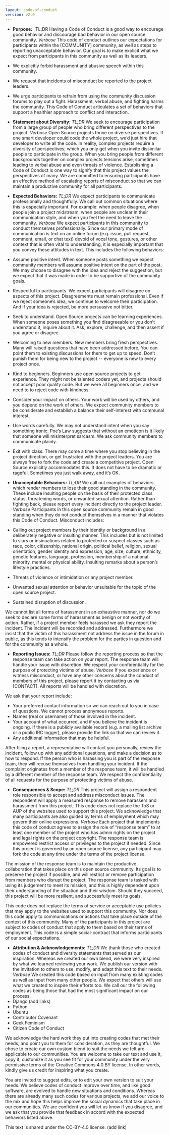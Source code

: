 ```yaml
---
layout: code-of-conduct
version: v2.0
---
```


*  **Purpose:**
_TL;DR
Having a Code of Conduct is a good way to encourage good behavior and discourage bad behavior in our open source community.
_Verbose_
This code of conduct outlines our expectations for participants within the [COMMUNITY] community, as well as steps to reporting unacceptable behavior. Our goal is to make explicit what we expect from participants in this community as well as its leaders. 
* We explicitly forbid harassment and abusive speech within this community. 
* We request that incidents of misconduct be reported to the project leaders.
* We urge participants to refrain from using the community discussion forums to play out a fight. 
Harassment, verbal abuse, and fighting harms the community. This Code of Conduct articulates a set of behaviors that support a healthier approach to conflict and interaction.

* **Statement about Diversity:**
_TL;DR_
We seek to encourage participation from a large group of people who bring different perspectives to the project.
_Verbose_
Open Source projects thrive on diverse perspectives. If one smart developer could code the whole project, we’d just hire that developer to write all the code. In reality, complex projects require a diversity of perspectives; which you only get when you invite dissimilar people to participate in the group. When you bring people from different backgrounds together on complex projects tensions arise, sometimes leading to verbal abuse and even threats of violence. Establishing a Code of Conduct is one way to signify that this project values the perspectives of many. We are committed to ensuring participants have an effective method of escalating reports of misconduct so that we can maintain a productive community for all participants.

* **Expected Behaviors:**
_TL;DR_
We expect participants to communicate professionally and thoughtfully. We call out common situations where this is especially important. For example: when people disagree, when people join a project midstream, when people are unclear in their communication style, and when you feel the need to leave the community.
_Verbose_
We expect participants in this community to conduct themselves professionally. Since our primary mode of communication is text on an online forum (e.g. issue, pull request, comment, email, or chat text) devoid of vocal tone, gestures, or other context that is often vital to understanding, it is especially important that you convey these attitudes in text. This includes the following behaviors:

* Assume positive intent. When someone posts something we expect community members will assume positive intent on the part of the post. We may choose to disagree with the idea and reject the suggestion, but we expect that it was made in order to be supportive of the community goals. 
* Respectful to participants. We expect participants will disagree on aspects of this project. Disagreements must remain professional. Even if we reject someone’s idea, we continue to welcome their participation. And if your idea is rejected, be more persuasive not bitter.
* Seek to understand. Open Source projects can be learning experiences. When someone poses something you find disagreeable or you don’t understand it, inquire about it. Ask, explore, challenge, and then assert if you agree or disagree.
* Welcoming to new members. New members bring fresh perspectives. Many will raised questions that have been addressed before, You can point them to existing discussions for them to get up to speed. Don’t punish them for being new to the project -- everyone is new to every project once.
* Kind to beginners. Beginners use open source projects to get experience. They might not be talented coders yet, and projects should not accept poor quality code. But we were all beginners once, and we need to to reject code with kindness. 
* Consider your impact on others. Your work will be used by others, and you depend on the work of others. We expect community members to be considerate and establish a balance their self-interest with communal interest. 
* Use words carefully. We may not understand intent when you say something ironic. Poe’s Law suggests that without an emoticon is it likely that someone will misinterpret sarcasm. We ask community members to communicate plainly. 
* Exit with class. There may come a time where you stop believing in the project direction, or get frustrated with the project leaders. You are always free to fork the code and create a competitive project. Open Source explicitly accommodates this. It does not have to be dramatic or rageful. Sometimes you just walk away, and it’s OK.


* **Unacceptable Behaviors:**
_TL;DR_
We call out examples of behaviors which render members to lose their good standing in the community. These include insulting people on the basis of their protected class status, threatening words, or unwanted sexual attention. Rather than fighting back, please report every incident directly to the project leader.
_Verbose_
Participants in this open source community remain in good standing when they do not conduct themselves in a manner that violates this Code of Conduct. Misconduct includes:

* Calling out project members by their identity or background in a deliberately negative or insulting manner. This includes but is not limited to slurs or insinuations related to protected or suspect classes such as race, color, citizenship, national origin, political belief, religion, sexual orientation, gender identity and expression, age, size, culture, ethnicity, genetic features, language, profession, membership of a national minority, mental or physical ability.
Insulting remarks about a person’s lifestyle practices.
* Threats of violence or intimidation or any project member.
* Unwanted sexual attention or behavior unsuitable for the topic of the open source project.
* Sustained disruption of discussion.

We cannot list all forms of harassment in an exhaustive manner, nor do we seek to declare some forms of harassment as benign or not worthy of action. Rather, if a project member feels harassed we ask they report the incident. The incident will be recorded and addressed. Furthermore we insist that the victim of this harassment not address the issue in the forum in public, as this tends to intensify the problem for the parties in question and for the community as a whole.

* **Reporting Issues:**
_TL;DR_
Please follow the reporting process so that the response team can take action on your report. The response team will handle your issue with discretion. We respect your confidentiality for the purpose of protecting victims of abuse.
_Verbose_
If you experience or witness misconduct, or have any other concerns about the conduct of members of this project, please report it by contacting us via [CONTACT]. All reports will be handled with discretion. 

We ask that your report include:
* Your preferred contact information so we can reach out to you in case of questions. We cannot process anonymous reports.
* Names (real or username) of those involved in the incident. 
* Your account of what occurred, and if you believe the incident is ongoing. If there is a publicly available record (e.g. a mailing list archive or a public IRC logger), please provide the link so that we can review it. 
* Any additional information that may be helpful.

After filing a report, a representative will contact you personally, review the incident, follow up with any additional questions, and make a decision as to how to respond. If the person who is harassing you is part of the response team, they will recuse themselves from handling your incident. If the complaint originates from a member of the response team, it will be handled by a different member of the response team. We respect the confidentiality of all requests for the purpose of protecting victims of abuse.

* **Consequences & Scope:**
_TL;DR_
This project will assign a respondent role responsible to accept and address misconduct issues. The respondent will apply a measured response to remove harassers and harassment from this project. This code does not replace the ToS or AUP of the websites used to support this project. We acknowledge that many participants are also guided by terms of employment which may govern their online expressions.
_Verbose_
Each project that implements this code of conduct agrees to assign the role of “response team” to at least one member of the project who has admin rights on the project and legal rights on the project copyright. The response team is empowered restrict access or privileges to the project if needed. Since this project is governed by an open source license, any participant may fork the code at any time under the terms of the project license. 

The mission of the response team is to maintain the productive collaboration that takes place on this open source community. Its goal is to preserve the project if possible, and will restrict or remove participation from members who disrupt the project. The response team is tasked with using its judgement to meet its mission, and this is highly dependent upon their understanding of the situation and their wisdom. Should they succeed, this project will be more resilient, and successfully meet its goals. 

This code does not replace the terms of service or acceptable use policies that may apply to the websites used to support this community. Nor does this code apply to communications or actions that take place outside of the context of this community. Many of the participants in this project are subject to codes of conduct that apply to them based on their terms of employment. This code is a simple social-contract that informs participants of our social expectations.


* **Attribution & Acknowledgements:**
_TL;DR_
We thank those who created codes of conduct and diversity statements that served as our inspiration. Whereas we created our own blend, we were very inspired by what we learned reviewing your work. We publish our version with the invitation to others to use, modify, and adapt this text to their needs.
_Verbose_
We created this code based on input from many existing codes as well as input from many other people. We expect that others will use what we created to inspire their efforts too. We call our the following codes as being those that had the most significant impact on our process.
* Django (add links)
* Python
* Ubuntu
* Contributor Covenant
* Geek Feminism
* Citizen Code of Conduct

We acknowledge the hard work they put into creating codes that met their needs, and point you to them for consideration, as they are thoughtful. We chose to create our own custom blend to suit the needs we felt are applicable to our communities. You are welcome to take our text and use it, copy it, customize it as you see fit for your community under the very permissive terms of the Creative Commons 4.0 BY license. In other words, kindly give us credit for inspiring what you create.

You are invited to suggest edits, or to edit your own version to suit your needs. We believe codes of conduct improve over time, and like good software, are evolved to handle new situations and conditions. Whereas there are already many such codes for various projects, we add our voice to the mix and hope this helps improve the social dynamics that take place in our communities. We are confident you will let us know if you disagree, and we ask that you provide that feedback in accord with the expected behaviors listed above.

This text is shared under the CC-BY-4.0 license. (add link)
